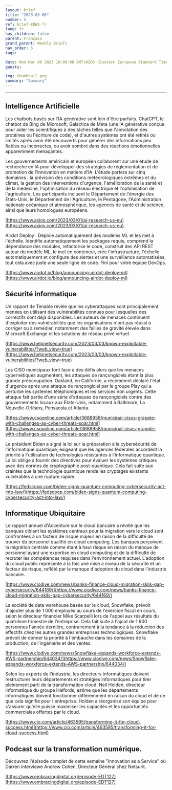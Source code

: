 ```yaml
---
layout: brief
title: "2023-03-06"
number: 5
ref: brief-EDW5-fr
lang: fr
has_children: false
parent: Français
grand_parent: Weekly Briefs
nav_order: 5
tags:

date: Mon Mar 06 2023 10:00:00 GMT+0200 (Eastern European Standard Time)
guests:

img: thumbnail.png
summary: "Summary"
---
```




---

## Intelligence Artificielle

Les chatbots basés sur l'IA générative sont loin d'être parfaits. ChatGPT, le chatbot de Bing de Microsoft, Galactica de Meta (une IA générative conçue pour aider les scientifiques à des tâches telles que l'annotation des protéines ou l'écriture de code), et d'autres systèmes ont été retirés ou limités après avoir été découverts pour générer des informations peu fiables ou incorrectes, ou avoir sombré dans des réactions émotionnelles apparemment menaçantes.

Les gouvernements américain et européen collaborent sur une étude de recherche en IA pour développer des stratégies de réglementation et de promotion de l'innovation en matière d'IA. L'étude portera sur cinq domaines : la prévision des conditions météorologiques extrêmes et du climat, la gestion des interventions d'urgence, l'amélioration de la santé et de la médecine, l'optimisation du réseau électrique et l'optimisation de l'agriculture. Les participants incluent le Département de l'énergie des États-Unis, le Département de l'Agriculture, le Pentagone, l'Administration nationale océanique et atmosphérique, les agences de santé et de science, ainsi que leurs homologues européens.

[https://www.axios.com/2023/03/01/ai-research-us-eu](https://www.axios.com/2023/03/01/ai-research-us-eu)

Airdot Deploy : Déploie automatiquement des modèles ML et les met à l'échelle. Identifie automatiquement les packages requis, comprend la dépendance des modules, refactorise le code, construit des API REST autour du modèle ML, le met en conteneur, crée l'infrastructure, l'échelle automatiquement et configure des alertes et une surveillance automatisées, tout cela avec juste une seule ligne de code. Fini pour votre équipe DevOps.

[https://www.airdot.io/blog/announcing-airdot-deploy-ml](https://www.airdot.io/blog/announcing-airdot-deploy-ml)

## Sécurité informatique

Un rapport de Tenable révèle que les cyberattaques sont principalement menées en utilisant des vulnérabilités connues pour lesquelles des correctifs sont déjà disponibles. Les auteurs de menaces continuent d'exploiter des vulnérabilités que les organisations n'ont pas réussi à corriger ou à remédier, notamment des failles de gravité élevée dans Microsoft Exchange et les solutions de réseau privé virtuel.

[https://www.helpnetsecurity.com/2023/03/03/known-exploitable-vulnerabilities/?web_view=true](https://www.helpnetsecurity.com/2023/03/03/known-exploitable-vulnerabilities/?web_view=true)

Les CISO municipaux font face à des défis alors que les menaces cybernétiques augmentent, les attaques de rançongiciels étant la plus grande préoccupation. Oakland, en Californie, a récemment déclaré l'état d'urgence après une attaque de rançongiciel par le groupe Play qui a perturbé les systèmes téléphoniques et les services non urgents. Cette attaque fait partie d'une série d'attaques de rançongiciels contre des gouvernements locaux aux États-Unis, notamment à Baltimore, La Nouvelle-Orléans, Pensacola et Atlanta.

[https://www.csoonline.com/article/3688958/municipal-cisos-grapple-with-challenges-as-cyber-threats-soar.html](https://www.csoonline.com/article/3688958/municipal-cisos-grapple-with-challenges-as-cyber-threats-soar.html)

Le président Biden a signé la loi sur la préparation à la cybersécurité de l'informatique quantique, exigeant que les agences fédérales accordent la priorité à l'utilisation de technologies résistantes à l'informatique quantique. La loi oblige à fournir des directives pour évaluer les systèmes critiques avec des normes de cryptographie post-quantique. Cela fait suite aux craintes que la technologie quantique rende les cryptages existants vulnérables à une rupture rapide.

[https://fedscoop.com/biden-signs-quantum-computing-cybersecurity-act-into-law/](https://fedscoop.com/biden-signs-quantum-computing-cybersecurity-act-into-law/)

## Informatique Ubiquitaire

Le rapport annuel d'Accenture sur le cloud bancaire a révélé que les banques ciblant les systèmes centraux pour la migration vers le cloud sont confrontées à un facteur de risque majeur en raison de la difficulté de trouver du personnel qualifié en cloud computing. Les banques perçoivent la migration centrale comme étant à haut risque en raison du manque de personnel ayant une expertise en cloud computing et de la difficulté de recruter les compétences requises dans l'environnement actuel. L'adoption du cloud public représente à la fois une mise à niveau de la sécurité et un facteur de risque, reflété par le manque d'adoption du cloud dans l'industrie bancaire.

[https://www.ciodive.com/news/banks-finance-cloud-migration-skils-gap-cybersecurity/644169/](https://www.ciodive.com/news/banks-finance-cloud-migration-skils-gap-cybersecurity/644169/)

La société de data warehouse basée sur le cloud, Snowflake, prévoit d'ajouter plus de 1 000 employés au cours de l'exercice fiscal en cours, selon le directeur financier Mike Scarpelli lors de l'appel aux résultats du quatrième trimestre de l'entreprise. Cela fait suite à l'ajout de 1 900 personnes l'année dernière, contrairement à la tendance à la réduction des effectifs chez les autres grandes entreprises technologiques. Snowflake prévoit de donner la priorité à l'embauche dans les domaines de la production, de l'ingénierie et des ventes.

[https://www.ciodive.com/news/Snowflake-expands-workforce-extends-AWS-partnership/644034/](https://www.ciodive.com/news/Snowflake-expands-workforce-extends-AWS-partnership/644034/)

Selon les experts de l'industrie, les directeurs informatiques doivent restructurer leurs départements et stratégies informatiques pour tirer pleinement parti de la transformation cloud. Neil Holden, directeur informatique du groupe Halfords, estime que les départements informatiques doivent fonctionner différemment en raison du cloud et de ce que cela signifie pour l'entreprise. Holden a réorganisé son équipe pour s'assurer qu'elle puisse maximiser les capacités et les opportunités commerciales offertes par le cloud.

[https://www.cio.com/article/463595/transforming-it-for-cloud-success.html](https://www.cio.com/article/463595/transforming-it-for-cloud-success.html)

## Podcast sur la transformation numérique.

Découvrez l'épisode complet de cette semaine "Innovation as a Service" où Darren interviewe Andrew Cohen, Directeur Général chez Netsurit.

[https://www.embracingdigital.org/episode-EDT127](https://www.embracingdigital.org/episode-EDT127)


